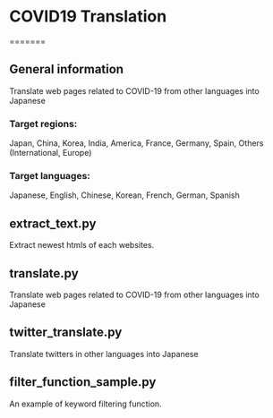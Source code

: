 # COVID19 Translation

=======

## General information

Translate web pages related to COVID-19 from other languages into Japanese

### Target regions:

Japan, China, Korea, India, America, France, Germany, Spain, Others (International, Europe)

### Target languages:

Japanese, English, Chinese, Korean, French, German, Spanish


## extract_text.py

Extract newest htmls of each websites.

## translate.py

Translate web pages related to COVID-19 from other languages into Japanese


## twitter_translate.py

Translate twitters in other languages into Japanese

## filter_function_sample.py

An example of keyword filtering function.


